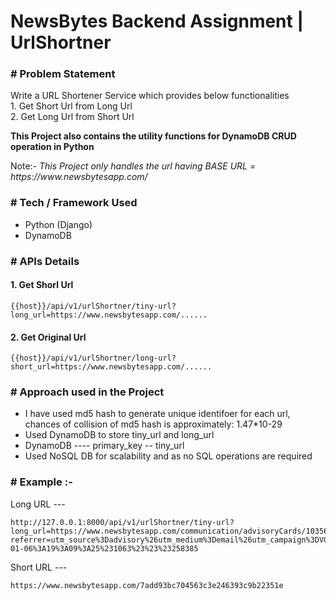 # NewsBytes Backend Assignment | UrlShortner

<h3># Problem Statement </h3>
<p>Write a URL Shortener Service which provides below functionalities <br>
1. Get Short Url from Long Url <br>
2. Get Long Url from Short Url
</p>

<p><b>This Project also contains the utility functions for DynamoDB CRUD operation in Python</b></p>

<p> Note:- <i>This Project only handles the url having BASE URL = https://www.newsbytesapp.com/ </i></p>

<h3># Tech / Framework Used </h3>
  <ul>
  <li>Python (Django)</li>
  <li>DynamoDB</li>
  </ul>
  
<h3># APIs Details</h3>
<h4>1. Get Shorl Url</h4>
<p>

```
{{host}}/api/v1/urlShortner/tiny-url?long_url=https://www.newsbytesapp.com/......
```

</p>

<h4>2. Get Original Url</h4>
<p>

```
{{host}}/api/v1/urlShortner/long-url?short_url=https://www.newsbytesapp.com/......
```

</p>

<h3># Approach used in the Project</h3>

<p> 
<ul> 
<li>I have used md5 hash to generate unique identifoer for each url, chances of collision of md5 hash is approximately: 1.47*10-29 </li>
<li>Used DynamoDB to store tiny_url and long_url </li> 
<li>DynamoDB ---- primary_key -- tiny_url </li>
<li>Used NoSQL DB for scalability and as no SQL operations are required </li>
</ul>
</p>

<h3># Example :- </h3>

<p> Long URL --- 

```
http://127.0.0.1:8000/api/v1/urlShortner/tiny-url?long_url=https://www.newsbytesapp.com/communication/advisoryCards/103566021?referrer=utm_source%3Dadvisory%26utm_medium%3Demail%26utm_campaign%3DVGQMStockRecommendation&utm_source=advisory&utm_medium=email&utm_campaign=VGQMStockRecommendation&dynamo_id=2021-01-06%3A19%3A09%3A25%231063%23%23%23258385
```
</p>

<p>
Short URL --- 

```
https://www.newsbytesapp.com/7add93bc704563c3e246393c9b22351e
```

</p>

